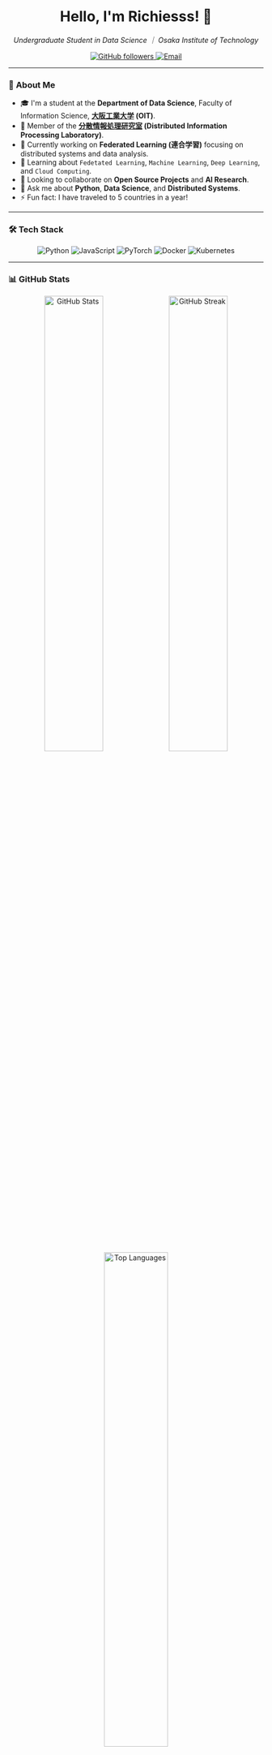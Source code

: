 <!-- Profile Banner Image -->

<h1 align="center">Hello, I'm Richiesss! 👋</h1>

<p align="center">
  <em>Undergraduate Student in Data Science ｜ Osaka Institute of Technology</em>
</p>

<!-- Social Media Badges -->
<p align="center">
  <a href="https://github.com/Richiesss">
    <img src="https://img.shields.io/github/followers/Richiesss?style=social" alt="GitHub followers">
  </a>
  <a href="mailto:e1j21027@st.oit.ac.jp">
    <img src="https://img.shields.io/badge/Email-D14836?style=flat&logo=gmail&logoColor=white" alt="Email">
  </a>
</p>

---

### 🌟 **About Me**

- 🎓 I'm a student at the **Department of Data Science**, Faculty of Information Science, **[大阪工業大学](https://www.oit.ac.jp/) (OIT)**.
- 🔬 Member of the **[分散情報処理研究室](https://www.oit.ac.jp/laboratory/room/404) (Distributed Information Processing Laboratory)**.
- 🔭 Currently working on **Federated Learning (連合学習)** focusing on distributed systems and data analysis.
- 🌱 Learning about `Fedetated Learning`, `Machine Learning`, `Deep Learning`, and `Cloud Computing`.
- 👯 Looking to collaborate on **Open Source Projects** and **AI Research**.
- 💬 Ask me about **Python**, **Data Science**, and **Distributed Systems**.
- ⚡ Fun fact: I have traveled to 5 countries in a year!

---

### 🛠️ **Tech Stack**

<p align="center">
  <!-- Languages -->
  <img src="https://img.shields.io/badge/Python-3776AB?style=flat&logo=python&logoColor=white" alt="Python">
  <img src="https://img.shields.io/badge/JavaScript-F7DF1E?style=flat&logo=javascript&logoColor=black" alt="JavaScript">
  <!-- Frameworks -->
  <img src="https://img.shields.io/badge/PyTorch-EE4C2C?style=flat&logo=pytorch&logoColor=white" alt="PyTorch">

  <!-- Tools -->
  <img src="https://img.shields.io/badge/Docker-2496ED?style=flat&logo=docker&logoColor=white" alt="Docker">
  <img src="https://img.shields.io/badge/Kubernetes-326CE5?style=flat&logo=kubernetes&logoColor=white" alt="Kubernetes">
</p>

---

### 📊 **GitHub Stats**

<p align="center">
  <img src="https://github-readme-stats.vercel.app/api?username=Richiesss&show_icons=true&theme=radical" alt="GitHub Stats" width="48%">
  <img src="https://github-readme-streak-stats.herokuapp.com/?user=Richiesss&theme=radical" alt="GitHub Streak" width="48%">
</p>

<p align="center">
  <img src="https://github-readme-stats.vercel.app/api/top-langs/?username=Richiesss&layout=compact&theme=radical" alt="Top Languages" width="50%">
</p>

---

### 🌐 **Connect with Me**

<p align="center">

  <a href="https://www.linkedin.com/in/%E5%87%8C-%E5%B3%B6%E9%87%8E-70042425b/"><img src="https://img.icons8.com/color/48/000000/linkedin.png" alt="LinkedIn"></a>

  <a href="mailto:m1m02530125@oit.ac.jp"><img src="https://img.icons8.com/color/48/000000/gmail-new.png" alt="Email"></a>
</p>

---

### 💻 **Latest Projects**

- [**🌐 Federated Learning**](https://github.com/Richiesss/Federated_Learning) - A distributed information processing project focusing on scalable architectures.

---



---


### 📫 **Contact Me**

- **Email**: m1m02530125@oit.ac.jp
- **Pronouns**: He/Him
- **Location**: Osaka, Japan

---

<!-- Footer -->
<p align="center">
  <img src="https://komarev.com/ghpvc/?username=Richiesss&color=brightgreen" alt="Profile Views">
  <img src="https://img.shields.io/badge/Thanks%20for%20visiting!-Come%20back%20soon!-brightgreen" alt="Thanks">
</p>
